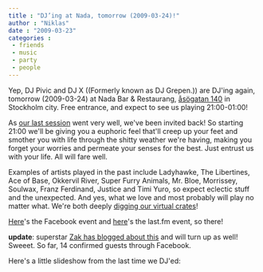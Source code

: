 ```yaml
---
title : "DJ’ing at Nada, tomorrow (2009-03-24)!"
author : "Niklas"
date : "2009-03-23"
categories : 
 - friends
 - music
 - party
 - people
---
```


Yep, DJ Pivic and DJ X ((Formerly known as DJ Grepen.)) are DJ'ing again, tomorrow (2009-03-24) at Nada Bar & Restaurang, [åsögatan 140](http://maps.google.com/maps?om=0&iwloc=addr&f=q&ll=59.3136138%2C18.0792147&hl=en&z=16&ie=UTF8) in Stockholm city. Free entrance, and expect to see us playing 21:00-01:00!

As [our last session](https://niklasblog.com/?p=2386) went very well, we've been invited back! So starting 21:00 we'll be giving you a euphoric feel that'll creep up your feet and smother you with life through the shitty weather we're having, making you forget your worries and permeate your senses for the best. Just entrust us with your life. All will fare well.

Examples of artists played in the past include Ladyhawke, The Libertines, Ace of Base, Okkervil River, Super Furry Animals, Mr. Bloe, Morrissey, Soulwax, Franz Ferdinand, Justice and Timi Yuro, so expect eclectic stuff and the unexpected. And yes, what we love and most probably will play no matter what. We're both deeply [digging our virtual crates](http://twitter.com/cyndamoore/status/1375047054)!

[Here](http://www.facebook.com/event.php?eid=136324535156)'s the Facebook event and [here](http://www.last.fm/event/974349)'s the last.fm event, so there!

**update**: superstar [Zak has blogged about this](http://zakdaddys.blogspot.com/2009/03/nada-going-on.html) and will turn up as well! Sweeet. So far, 14 confirmed guests through Facebook.

Here's a little slideshow from the last time we DJ'ed:

<script src="http://widgets.fotonauts.com/albums/a3271184-68c6-4b8b-851d-b37a96f9a07e/widget/width/500" type="text/javascript"></script>
